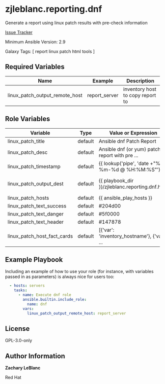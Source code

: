 zjleblanc.reporting.dnf
=========

Generate a report using linux patch results with pre-check information

[Issue Tracker](https://github.com/zjleblanc/zjleblanc.reporting/issues)

Minimum Ansible Version: 2.9

Galaxy Tags: \[ report linux patch html tools \]

Required Variables
------------------

| Name | Example | Description |
| -------- | ------- | ------------------- |
| linux_patch_output_remote_host | report_server | inventory host to copy report to |


Role Variables
--------------

| Variable | Type | Value or Expression | Description |
| -------- | ------- | ------------------- | --------- |
| linux_patch_title | default | Ansible dnf Patch Report | report title |
| linux_patch_desc | default | Ansible dnf (or yum) patching report with pre ... | report description |
| linux_patch_timestamp | default | {{ lookup('pipe', 'date +"%Y-%m-%d @ %H:%M:%S"') }} | report timestamp |
| linux_patch_output_dest | default | {{ playbook_dir }}/zjleblanc.reporting.dnf.html | report html file destination |
| linux_patch_hosts | default | {{ ansible_play_hosts }} |  |
| linux_patch_text_success | default | #204d00 | 204d00" |
| linux_patch_text_danger | default | #5f0000 | 5f0000" |
| linux_patch_text_header | default | #147878 | 147878" |
| linux_patch_host_fact_cards | default | [{'var': 'inventory_hostname'}, {'var': ... |  |

Example Playbook
----------------

Including an example of how to use your role (for instance, with variables passed in as parameters) is always nice for users too:

  ```yaml
    - hosts: servers
      tasks:
        - name: Execute dnf role
          ansible.builtin.include_role:
            name: dnf
          vars:
            linux_patch_output_remote_host: report_server
  ```

License
-------

GPL-3.0-only

Author Information
-------
**Zachary LeBlanc**

Red Hat
